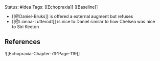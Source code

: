 Status: #idea
Tags: [[Echopraxia]] [[Baseline]]

* [[@Daniel-Bruks]] is offered a external augment but refuses
* [[@Lianna-Lutterodt]] is nice to Daniel similar to how Chelsea was nice to Siri Keeton

## References

![[Echopraxia-Chapter-7#^Page-119]]